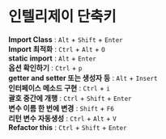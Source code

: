 # 인텔리제이 단축키

**Import Class** :  ```Alt``` + ```Shift``` + ```Enter``` <br>
**Import 최적화** : ```Ctrl``` + ```Alt``` + ```O``` <br>
**static import** : ```Alt``` + ```Enter``` <br>
**옵션 확인하기** : ```Ctrl``` + ```p``` <br>
**getter and setter 또는 생성자 등** : ```Alt``` + ```Insert``` <br>
**인터페이스 메소드 구현** : ```Ctrl``` + ```i``` <br>
**괄호 중간에 개행** : ```Ctrl``` + ```Shift``` + ```Enter``` <br>
**변수 이름 한 번에 변경** : ```Shift``` + ```F6``` <br>
**리턴 변수 자동생성** : ```Ctrl``` + ```Alt``` + ```V``` <br>
**Refactor this** : ```Ctrl``` + ```Shift``` + ```Enter``` <br> 